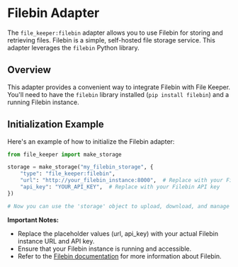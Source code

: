 # Filebin Adapter

The `file_keeper:filebin` adapter allows you to use Filebin for storing and retrieving files. Filebin is a simple, self-hosted file storage service. This adapter leverages the `filebin` Python library.

## Overview

This adapter provides a convenient way to integrate Filebin with File Keeper. You'll need to have the `filebin` library installed (`pip install filebin`) and a running Filebin instance.

## Initialization Example

Here's an example of how to initialize the Filebin adapter:

```python
from file_keeper import make_storage

storage = make_storage("my_filebin_storage", {
    "type": "file_keeper:filebin",
    "url": "http://your_filebin_instance:8000",  # Replace with your Filebin instance URL
    "api_key": "YOUR_API_KEY",  # Replace with your Filebin API key
})

# Now you can use the 'storage' object to upload, download, and manage files.
```

**Important Notes:**

*   Replace the placeholder values (url, api\_key) with your actual Filebin instance URL and API key.
*   Ensure that your Filebin instance is running and accessible.
*   Refer to the [Filebin documentation](https://filebin.readthedocs.io/) for more information about Filebin.
